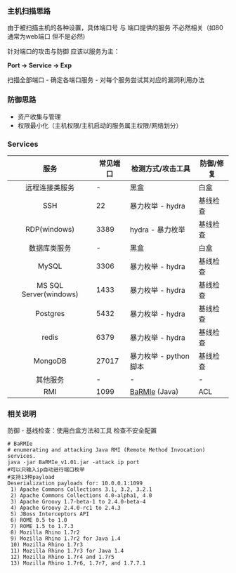 ### 主机扫描思路

由于被扫描主机的各种设置，具体端口号 与 端口提供的服务 不必然相关（如80通常为web端口 但不是必然)

针对端口的攻击与防御 应该以服务为主：

**Port -> Service -> Exp**

扫描全部端口 - 确定各端口服务 - 对每个服务尝试其对应的漏洞利用办法

### 防御思路

* 资产收集与管理
* 权限最小化（主机权限/主机启动的服务属主权限/网络划分）

### Services

|服务|常见端口|检测方式/攻击工具|防御/修复|
|:-------------:|--|-----|-----|
| 远程连接类服务 | - | 黑盒 | 白盒 |
|SSH|22|暴力枚举 - hydra|基线检查|
|RDP(windows)|3389|hydra - 暴力枚举|基线检查|
| 数据库类服务 | - | 黑盒 | 白盒 |
|MySQL|3306|暴力枚举 - hydra|基线检查|
|MS SQL Server(windows)|1433|暴力枚举 - hydra|基线检查|
|Postgres|5432|暴力枚举 - hydra|基线检查|
|redis|6379|暴力枚举 - hydra|基线检查|
|MongoDB|27017|暴力枚举 - python脚本|基线检查|
| 其他服务 | - | - | - |
|RMI|1099|[BaRMIe](https://github.com/NickstaDB/BaRMIe) (Java) |ACL|

### 相关说明

防御 - 基线检查：使用白盒方法和工具 检查不安全配置

```
# BaRMIe
# enumerating and attacking Java RMI (Remote Method Invocation) services.
java -jar BaRMIe_v1.01.jar -attack ip port
#可以只输入ip自动进行端口枚举
#支持13种payload
Deserialization payloads for: 10.0.0.1:1099
 1) Apache Commons Collections 3.1, 3.2, 3.2.1
 2) Apache Commons Collections 4.0-alpha1, 4.0
 3) Apache Groovy 1.7-beta-1 to 2.4.0-beta-4
 4) Apache Groovy 2.4.0-rc1 to 2.4.3
 5) JBoss Interceptors API
 6) ROME 0.5 to 1.0
 7) ROME 1.5 to 1.7.3
 8) Mozilla Rhino 1.7r2
 9) Mozilla Rhino 1.7r2 for Java 1.4
 10) Mozilla Rhino 1.7r3
 11) Mozilla Rhino 1.7r3 for Java 1.4
 12) Mozilla Rhino 1.7r4 and 1.7r5
 13) Mozilla Rhino 1.7r6, 1.7r7, and 1.7.7.1
 ```
